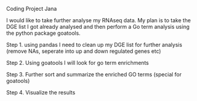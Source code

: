 

Coding Project Jana

I would like to take further analyse my RNAseq data. My plan is to take the DGE list I got already analysed and then perform a Go term analysis using the python package goatools.

Step 1. using pandas I need to clean up my DGE list for further analysis (remove NAs, seperate into up and down regulated genes etc)

Step 2. Using goatools I will look for go term enrichments

Step 3. Further sort and summarize the enriched GO terms (special for goatools)

Step 4. Visualize the results

